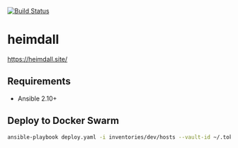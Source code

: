 [![Build Status](https://drone-ci.hopto.org/api/badges/Diesel-Net/heimdall/status.svg)](https://drone-ci.hopto.org/Diesel-Net/heimdall)

# heimdall
https://heimdall.site/

## Requirements
- Ansible 2.10+

## Deploy to Docker Swarm
```bash
ansible-playbook deploy.yaml -i inventories/dev/hosts --vault-id ~/.tokens/master_id
```
